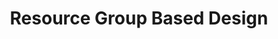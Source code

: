 ---
title: Resource Group Based Design
description: Resource Groups are the primary security boundary
complexity: 10
security: 0
cost: 10
operations: 10
---